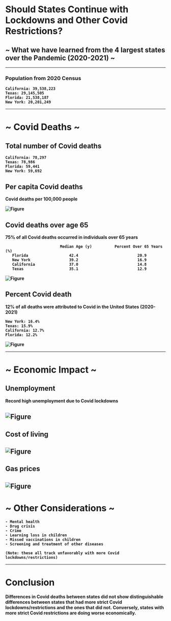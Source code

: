 
# <b>Should States Continue with Lockdowns and Other Covid Restrictions?
## <b>~ What we have learned from the 4 largest states over the Pandemic (2020-2021) ~

-------------------------------------------------------------------------------------------------------------------------------------    
    
### <b>Population from 2020 Census
    California: 39,538,223
    Texas: 29,145,505
    Florida: 21,538,187
    New York: 20,201,249

-------------------------------------------------------------------------------------------------------------------------------------

# ~ Covid Deaths ~

## Total number of Covid deaths 
    
    California: 78,297
    Texas: 78,986
    Florida: 59,441
    New York: 59,692

## Per capita Covid deaths 
Covid deaths per 100,000 people    
    
![Figure](https://github.com/mjlambiase/Fall21Python2_Maya/blob/main/Final_project/images/Per_capita_covid_deaths_total.png)
    
## Covid deaths over age 65
75% of all Covid deaths occurred in individuals over 65 years
    
                            Median Age (y)          Percent Over 65 Years (%)  
       Florida                  42.4                          20.9
       New York                 39.2                          16.9
       California               37.0                          14.8
       Texas                    35.1                          12.9 
    
![Figure](https://github.com/mjlambiase/Fall21Python2_Maya/blob/main/Final_project/images/Per_capita_covid_deaths_over65.png)
 
## Percent Covid death
12% of all deaths were attributed to Covid in the United States (2020-2021)

    New York: 16.4%
    Texas: 15.9%
    California: 12.7%
    Florida: 12.2%
        
![Figure](https://github.com/mjlambiase/Fall21Python2_Maya/blob/main/Final_project/images/Percent_covid_death_month.png)

-------------------------------------------------------------------------------------------------------------------------------------
# ~ Economic Impact ~
   
## Unemployment
Record high unemployment due to Covid lockdowns    
    

![Figure](https://github.com/mjlambiase/Fall21Python2_Maya/blob/main/Final_project/images/Unemployment_by_month.png)    
-------------------------------------------------------------------------------------------------------------------------------------
## Cost of living    
    
![Figure](https://github.com/mjlambiase/Fall21Python2_Maya/blob/main/Final_project/images/Cost_of_Living.png) 
-------------------------------------------------------------------------------------------------------------------------------------  
## Gas prices  
    
![Figure](https://github.com/mjlambiase/Fall21Python2_Maya/blob/main/Final_project/images/Gas_prices.png)     
-------------------------------------------------------------------------------------------------------------------------------------     
# ~ Other Considerations ~ 
    - Mental health
    - Drug crisis
    - Crime
    - Learning loss in children
    - Missed vaccinations in children
    - Screening and treatment of other diseases
    
    (Note: these all track unfavorably with more Covid lockdowns/restrictions)
-------------------------------------------------------------------------------------------------------------------------------------       
# Conclusion

Differences in Covid deaths between states did not show distinguishable differences between states that had more strict Covid lockdowns/restrictions and the ones that did not. Conversely, states with more strict Covid restrictions are doing worse economically. 
